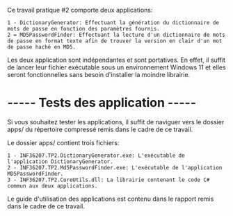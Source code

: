 Ce travail pratique #2 comporte deux applications:

    1 - DictionaryGenerator: Effectuant la génération du dictionnaire de mots de passe en fonction des paramètres fournis.
    2 = MD5PasswordFinder: Effectuant la lecture d'un dictionnaire de mots de passe en format texte afin de trouver la version en clair d'un mot de passe haché en MD5.

Les deux application sont indépendantes et sont portatives. En effet, il suffit de lancer leur fichier exécutable sous un environnement Windows 11 et elles seront fonctionnelles sans besoin d'installer la moindre librairie.

# ----- Tests des application ----- #

Si vous souhaitez tester les applications, il suffit de naviguer vers le dossier apps/ du répertoire compressé remis dans le cadre de ce travail.

Le dossier apps/ contient trois fichiers:

    1 - INF36207.TP2.DictionaryGenerator.exe: L'exécutable de l'application DictionaryGenerator.
    2 - INF36207.TP2.Md5PasswordFinder.exe: L'exécutable de l'application MD5PasswordFinder.
    3 - INF36207.TP2.CoreUtils.dll: La librairie contenant le code C# commun aux deux applications.

Le guide d'utilisation des applications est contenu dans le rapport remis dans le cadre de ce travail.